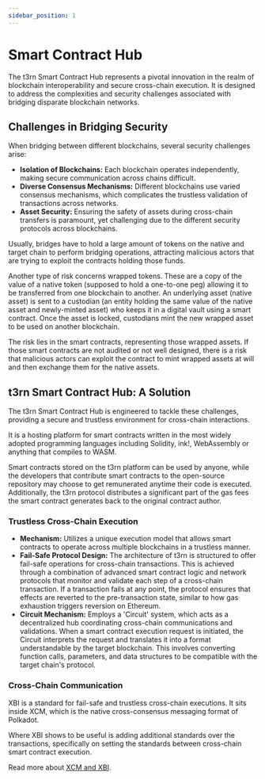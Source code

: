 ```yaml
---
sidebar_position: 1
---
```


# Smart Contract Hub

The t3rn Smart Contract Hub represents a pivotal innovation in the realm of blockchain interoperability and secure cross-chain execution. It is designed to address the complexities and security challenges associated with bridging disparate blockchain networks.

## Challenges in Bridging Security

When bridging between different blockchains, several security challenges arise:

- **Isolation of Blockchains:** Each blockchain operates independently, making secure communication across chains difficult.
- **Diverse Consensus Mechanisms:** Different blockchains use varied consensus mechanisms, which complicates the trustless validation of transactions across networks.
- **Asset Security:** Ensuring the safety of assets during cross-chain transfers is paramount, yet challenging due to the different security protocols across blockchains.

Usually, bridges have to hold a large amount of tokens on the native and target chain to perform bridging operations, attracting malicious actors that are trying to exploit the contracts holding those funds.

Another type of risk concerns wrapped tokens. These are a copy of the value of a native token (supposed to hold a one-to-one peg) allowing it to be transferred from one blockchain to another. An underlying asset (native asset) is sent to a custodian (an entity holding the same value of the native asset and newly-minted asset) who keeps it in a digital vault using a smart contract. Once the asset is locked, custodians mint the new wrapped asset to be used on another blockchain.

The risk lies in the smart contracts, representing those wrapped assets. If those smart contracts are not audited or not well designed, there is a risk that malicious actors can exploit the contract to mint wrapped assets at will and then exchange them for the native assets.

## t3rn Smart Contract Hub: A Solution

The t3rn Smart Contract Hub is engineered to tackle these challenges, providing a secure and trustless environment for cross-chain interactions.

It is a hosting platform for smart contracts written in the most widely adopted programming languages including Solidity, ink!, WebAssembly or anything that compiles to WASM.

Smart contracts stored on the t3rn platform can be used by anyone, while the developers that contribute smart contracts to the open-source repository may choose to get remunerated anytime their code is executed. Additionally, the t3rn protocol distributes a significant part of the gas fees the smart contract generates back to the original contract author.

### Trustless Cross-Chain Execution

- **Mechanism:** Utilizes a unique execution model that allows smart contracts to operate across multiple blockchains in a trustless manner.
- **Fail-Safe Protocol Design:** The architecture of t3rn is structured to offer fail-safe operations for cross-chain transactions. This is achieved through a combination of advanced smart contract logic and network protocols that monitor and validate each step of a cross-chain transaction. If a transaction fails at any point, the protocol ensures that effects are reverted to the pre-transaction state, similar to how gas exhaustion triggers reversion on Ethereum.
- **Circuit Mechanism:** Employs a 'Circuit' system, which acts as a decentralized hub coordinating cross-chain communications and validations. When a smart contract execution request is initiated, the Circuit interprets the request and translates it into a format understandable by the target blockchain. This involves converting function calls, parameters, and data structures to be compatible with the target chain's protocol.

### Cross-Chain Communication

XBI is a standard for fail-safe and trustless cross-chain executions. It sits inside XCM, which is the native cross-consensus messaging format of Polkadot.

Where XBI shows to be useful is adding additional standards over the transactions, specifically on setting the standards between cross-chain smart contract execution.

Read more about [XCM and XBI](xcm/xbi-overview).
